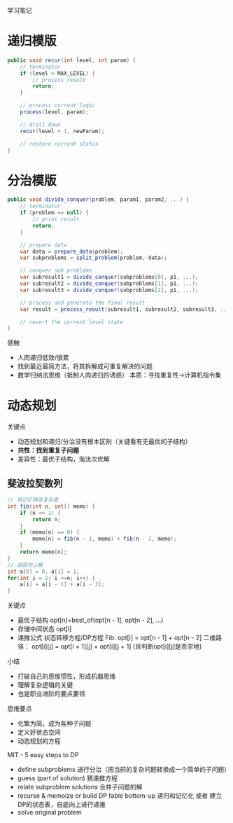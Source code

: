 学习笔记

# 递归模版
````c#
public void recur(int level, int param) {
    // terminator
    if (level > MAX_LEVEL) {
        // process result
        return;
    }

    // process current logic
    process(level, param);

    // drill down
    recur(level + 1, newParam);

    // restore current status
}
````

# 分治模版
````c#
public void divide_conquer(problem, param1, param2, ...) {
    // terminator
    if (problem == null) {
        // print result
        return;
    }

    // prepare data
    var data = prepare_data(problem);
    var subproblems = split_problem(problem, data);

    // conquer sub problems
    var subresult1 = divide_conquer(subproblems[0], p1, ...);
    var subresult2 = divide_conquer(subproblems[1], p1, ...);
    var subresult3 = divide_conquer(subproblems[2], p1, ...);

    // process and generate the final result
    var result = process_result(subresult1, subresult2, subresult3, ...);

    // revert the current level state
}
````
感触
- 人肉递归低效/很累
- 找到最近最简方法，将其拆解成可重复解决的问题
- 数学归纳法思维（抵制人肉递归的诱惑）
本质：寻找重复性->计算机指令集

# 动态规划
关键点
- 动态规划和递归/分治没有根本区别（关键看有无最优的子结构）
- **共性：找到重复子问题**
- 差异性：最优子结构，淘汰次优解
  
## 斐波拉契数列
````c#
// 用记忆降低复杂度
int fib(int n, int[] memo) {
    if (n <= 1) {
        return n;
    }
    if (memo[n] == 0) {
        memo[n] = fib(n - 1, memo) + fib(n - 2, memo); 
    }
    return memo[n];
}
// 自底向上解
int a[0] = 0, a[1] = 1;
for(int i = 2; i <=n; i++) {
    a[i] = a[i - 1] + a[i - 2];
}
````

关键点
- 最优子结构 opt[n]=best_of(opt[n - 1], opt[n - 2], ...)
- 存储中间状态 opt[i]
- 递推公式 状态转移方程/DP方程
Fib: opt[i] = opt[n - 1] + opt[n - 2]
二维路径： opt[i][j] = opt[i + 1][j] + opt[i][j + 1] (且判断opt[i][j]是否空地)

小结
- 打破自己的思维惯性，形成机器思维
- 理解复杂逻辑的关键
- 也是职业进阶的要点要领

思维要点
- 化繁为简，成为各种子问题
- 定义好状态空间
- 动态规划的方程

MIT - 5 easy steps to DP
- define subproblems    进行分治（把当前的复杂问题转换成一个简单的子问题）
- guess (part of solution)  猜递推方程
- relate subproblem solutions   合并子问题的解
- recurse & memoize or build DP fable bottom-up     递归和记忆化 或者 建立DP的状态表，自底向上进行递推
- solve original problem